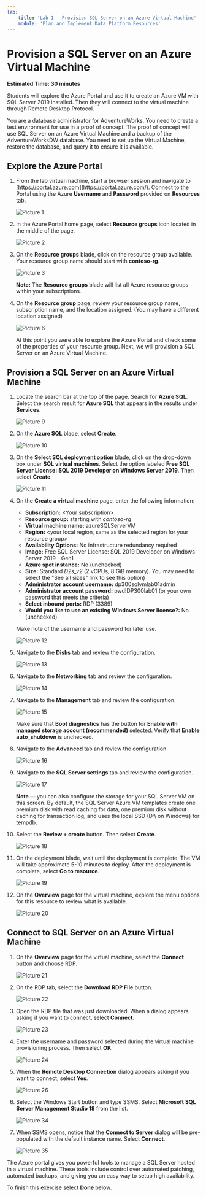 ```yaml
---
lab:
    title: 'Lab 1 - Provision SQL Server on an Azure Virtual Machine'
    module: 'Plan and Implement Data Platform Resources'
---
```


# Provision a SQL Server on an Azure Virtual Machine

**Estimated Time: 30 minutes**

Students will explore the Azure Portal and use it to create an Azure VM with SQL Server 2019 installed. Then they will connect to the virtual machine through Remote Desktop Protocol.

You are a database administrator for AdventureWorks. You need to create a test environment for use in a proof of concept. The proof of concept will use SQL Server on an Azure Virtual Machine and a backup of the AdventureWorksDW database. You need to set up the Virtual Machine, restore the database, and query it to ensure it is available.

## Explore the Azure Portal

1. From the lab virtual machine, start a browser session and navigate to [https://portal.azure.com](https://portal.azure.com/). Connect to the Portal using the Azure **Username** and **Password** provided on **Resources** tab.

    ![Picture 1](../images/dp-300-module-01-lab-01.png)

1. In the Azure Portal home page, select **Resource groups** icon located in the middle of the page.

    ![Picture 2](../images/dp-300-module-01-lab-02.png)

1. On the **Resource groups** blade, click on the resource group available. Your resource group name should start with **contoso-rg**.

    ![Picture 3](../images/dp-300-module-01-lab-03.png)

    **Note:** The **Resource groups** blade will list all Azure resource groups within your  subscriptions.

1. On the **Resource group** page, review your resource group name, subscription name, and the location assigned. (You may have a different location assigned)

    ![Picture 6](../images/dp-300-module-01-lab-06.png)

    At this point you were able to explore the Azure Portal and check some of the properties of your resource group. Next, we will provision a SQL Server on an Azure Virtual Machine.

## Provision a SQL Server on an Azure Virtual Machine

1. Locate the search bar at the top of the page. Search for **Azure SQL**. Select the search result for **Azure SQL** that appears in the results under **Services**.

    ![Picture 9](../images/dp-300-module-01-lab-09.png)

1. On the **Azure SQL** blade, select **Create**.

    ![Picture 10](../images/dp-300-module-01-lab-10.png)

1. On the **Select SQL deployment option** blade, click on the drop-down box under **SQL virtual machines**. Select the option labeled **Free SQL Server License: SQL 2019 Developer on Windows Server 2019**. Then select **Create**.

    ![Picture 11](../images/dp-300-module-01-lab-11.png)

1. On the **Create a virtual machine** page, enter the following information:

    - **Subscription:** &lt;Your subscription&gt;
    - **Resource group:** starting with *contoso-rg*
    - **Virtual machine name:**  azureSQLServerVM
    - **Region:** &lt;your local region, same as the selected region for your resource group&gt;
    - **Availability Options:** No infrastructure redundancy required
    - **Image:** Free SQL Server License: SQL 2019 Developer on Windows Server 2019 - Gen1
    - **Azure spot instance:** No (unchecked)
    - **Size:** Standard *D2s_v2* (2 vCPUs, 8 GiB memory). You may need to select the "See all sizes" link to see this option)
    - **Administrator account username:** dp300sqlvmlab01admin
    - **Administrator account password:** pwd!DP300lab01 (or your own password that meets the criteria)
    - **Select inbound ports:** RDP (3389)
    - **Would you like to use an existing Windows Server license?:** No (unchecked)

    Make note of the username and password for later use.

    ![Picture 12](../images/dp-300-module-01-lab-12.png)

1. Navigate to the **Disks** tab and review the configuration.

    ![Picture 13](../images/dp-300-module-01-lab-13.png)

1. Navigate to the **Networking** tab and review the configuration.

    ![Picture 14](../images/dp-300-module-01-lab-14.png)

1. Navigate to the **Management** tab and review the configuration.

    ![Picture 15](../images/dp-300-module-01-lab-15.png)

    Make sure that **Boot diagnostics** has the button for **Enable with managed storage account (recommended)** selected.
    Verify that **Enable auto_shutdown** is unchecked.

1. Navigate to the **Advanced** tab and review the configuration.

    ![Picture 16](../images/dp-300-module-01-lab-16.png)

1. Navigate to the **SQL Server settings** tab and review the configuration.

    ![Picture 17](../images/dp-300-module-01-lab-17.png)

    **Note —** you can also configure the storage for your SQL Server VM on this screen. By default, the SQL Server Azure VM templates create one premium disk with read caching for data, one premium disk without caching for transaction log, and uses the local SSD (D:\ on Windows) for tempdb.

1. Select the **Review + create** button. Then select **Create**.

    ![Picture 18](../images/dp-300-module-01-lab-18.png)

1. On the deployment blade, wait until the deployment is complete. The VM will take approximate 5-10 minutes to deploy. After the deployment is complete, select  **Go to resource**.

    ![Picture 19](../images/dp-300-module-01-lab-19.png)

1. On the **Overview** page for the virtual machine, explore the menu options for this resource to review what is available.

    ![Picture 20](../images/dp-300-module-01-lab-20.png)

## Connect to SQL Server on an Azure Virtual Machine

1. On the **Overview** page for the virtual machine, select the **Connect** button and choose RDP.

    ![Picture 21](../images/dp-300-module-01-lab-21.png)

1. On the RDP tab, select the **Download RDP File** button.

    ![Picture 22](../images/dp-300-module-01-lab-22.png)

1. Open the RDP file that was just downloaded. When a dialog appears asking if you want to connect, select **Connect**.

    ![Picture 23](../images/dp-300-module-01-lab-23.png)

1. Enter the username and password selected during the virtual machine provisioning process. Then select **OK**.

    ![Picture 24](../images/dp-300-module-01-lab-24.png)

1. When the **Remote Desktop Connection** dialog appears asking if you want to connect, select **Yes**.

    ![Picture 26](../images/dp-300-module-01-lab-26.png)

1. Select the Windows Start button and type SSMS. Select **Microsoft SQL Server Management Studio 18** from the list.  

    ![Picture 34](../images/dp-300-module-01-lab-34.png)

1. When SSMS opens, notice that the **Connect to Server** dialog will be pre-populated with the default instance name. Select **Connect**.

    ![Picture 35](../images/dp-300-module-01-lab-35.png)

The Azure portal gives you powerful tools to manage a SQL Server hosted in a virtual machine. These tools include control over automated patching, automated backups, and giving you an easy way to setup high availability.

To finish this exercise select **Done** below.
